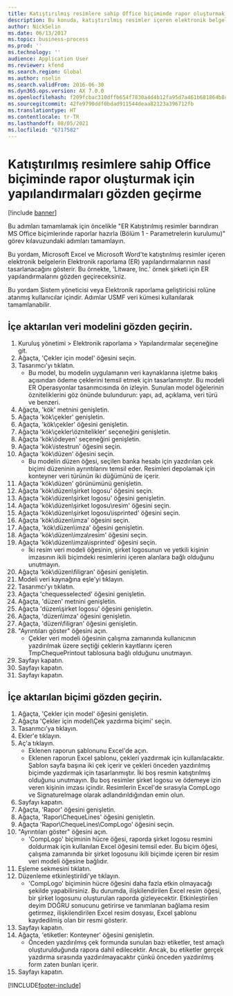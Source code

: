 ```yaml
---
title: Katıştırılmış resimlere sahip Office biçiminde rapor oluşturmak için yapılandırmaları gözden geçirme
description: Bu konuda, katıştırılmış resimler içeren elektronik belgeler oluşturmak için raporlama yapılandırmalarının nasıl tasarlanacağı açıklanmaktadır. (1. Bölüm - Parametreleri ayarlama).
author: NickSelin
ms.date: 06/13/2017
ms.topic: business-process
ms.prod: ''
ms.technology: ''
audience: Application User
ms.reviewer: kfend
ms.search.region: Global
ms.author: nselin
ms.search.validFrom: 2016-06-30
ms.dyn365.ops.version: AX 7.0.0
ms.openlocfilehash: f209fcbac310dffb654f7830a4d4b12fa95d7a461b681864b8c9b547f4a4986c
ms.sourcegitcommit: 42fe9790ddf0bdad911544deaa82123a396712fb
ms.translationtype: HT
ms.contentlocale: tr-TR
ms.lasthandoff: 08/05/2021
ms.locfileid: "6717582"
---
```

# <a name="review-configurations-to-generate-reports-in-office-format-that-have-embedded-images"></a>Katıştırılmış resimlere sahip Office biçiminde rapor oluşturmak için yapılandırmaları gözden geçirme

[!include [banner](../../includes/banner.md)]

Bu adımları tamamlamak için öncelikle "ER Katıştırılmış resimler barındıran MS Office biçimlerinde raporlar hazırla (Bölüm 1 - Parametrelerin kurulumu)" görev kılavuzundaki adımları tamamlayın.

Bu yordam, Microsoft Excel ve Microsoft Word'te katıştırılmış resimler içeren elektronik belgelerin Elektronik raporlama (ER) yapılandırmalarının nasıl tasarlanacağını gösterir. Bu örnekte, 'Litware, Inc.' örnek şirketi için ER yapılandırmalarını gözden geçireceksiniz. 

Bu yordam Sistem yöneticisi veya Elektronik raporlama geliştiricisi rolüne atanmış kullanıcılar içindir. Adımlar USMF veri kümesi kullanılarak tamamlanabilir.


## <a name="review-the-imported-data-model"></a>İçe aktarılan veri modelini gözden geçirin.
1. Kuruluş yönetimi > Elektronik raporlama > Yapılandırmalar seçeneğine git.
2. Ağaçta, 'Çekler için model' öğesini seçin.
3. Tasarımcı'yı tıklatın.
    * Bu model, bu modelin uygulamanın veri kaynaklarına işletme bakış açısından ödeme çeklerini temsil etmek için tasarlanmıştır. Bu modeli ER Operasyonlar tasarımcısında ön izleyin. Sunulan model öğelerinin özniteliklerini göz önünde bulundurun: yapı, ad, açıklama, veri türü ve benzeri.   
4. Ağaçta, 'kök' metnini genişletin.
5. Ağaçta 'kök\çekler' genişletin.
6. Ağaçta, 'kök\çekler' öğesini genişletin.
7. Ağaçta 'kök\çekler\öznitelikler' seçeneğini genişletin.
8. Ağaçta 'kök\ödeyen' seçeneğini genişletin.
9. Ağaçta 'kök\istestrun' öğesini seçin.
10. Ağaçta 'kök\düzen' öğesini seçin.
    * Bu modelin düzen öğesi, seçilen banka hesabı için yazdırılan çek biçimi düzeninin ayrıntılarını temsil eder. Resimleri depolamak için konteyner veri türünün iki düğümünü de içerir.   
11. Ağaçta 'kök\düzen' görünümünü genişletin.
12. Ağaçta 'kök\düzen\şirket logosu' öğesini seçin.
13. Ağaçta 'kök\düzen\şirket logosu' öğesini genişletin.
14. Ağaçta 'kök\düzen\şirket logosu\resim' öğesini seçin.
15. Ağaçta 'kök\düzen\şirket logosu\isprinted' öğesini seçin.
16. Ağaçta 'kök\düzen\imza' öğesini seçin.
17. Ağaçta, 'kök\düzen\imza' öğesini genişletin.
18. Ağaçta 'kök\düzen\imza\resim' öğesini seçin.
19. Ağaçta 'kök\düzen\imza\isprinted' öğesini seçin.
    * İki resim veri modeli öğesinin, şirket logosunun ve yetkili kişinin imzasının ikili biçimdeki resimlerini içeren alanlara bağlı olduğunu unutmayın.  
20. Ağaçta 'kök\düzen\filigran' öğesini genişletin.
21. Modeli veri kaynağına eşle'yi tıklayın.
22. Tasarımcı'yı tıklatın.
23. Ağaçta 'chequesselected' öğesini genişletin.
24. Ağaçta, 'düzen' metnini genişletin.
25. Ağaçta 'düzen\şirket logosu' öğesini genişletin.
26. Ağaçta, 'düzen\imza' öğesini genişletin.
27. Ağaçta, 'düzen\filigran' öğesini genişletin.
28. "Ayrıntıları göster" öğesini açın.
    * Çekler veri modeli öğesinin çalışma zamanında kullanıcının yazdırılmak üzere seçtiği çeklerin kayıtlarını içeren TmpChequePrintout tablosuna bağlı olduğunu unutmayın.   
29. Sayfayı kapatın.
30. Sayfayı kapatın.
31. Sayfayı kapatın.

## <a name="review-the-imported-format"></a>İçe aktarılan biçimi gözden geçirin.
1. Ağaçta, 'Çekler için model' öğesini genişletin.
2. Ağaçta 'Çekler için model\Çek yazdırma biçimi' seçin.
3. Tasarımcı'ya tıklayın.
4. Ekler'e tıklayın.
5. Aç'a tıklayın.
    * Eklenen raporun şablonunu Excel'de açın.  
    * Eklenen raporun Excel şablonu, çekleri yazdırmak için kullanılacaktır. Şablon sayfa başına iki çek içerir ve çekleri önceden yazdırılmış biçimde yazdırmak için tasarlanmıştır. İki boş resmin katıştırılmış olduğunu unutmayın. Bu boş resimler şirket logosu ve ödemeye izin veren kişinin imzası içindir. Resimlerin Excel'de sırasıyla CompLogo ve SignatureImage olarak adlandırıldığından emin olun.   
6. Sayfayı kapatın.
7. Ağaçta, 'Rapor' öğesini genişletin.
8. Ağaçta, 'Rapor\ChequeLines' öğesini genişletin.
9. Ağaçta 'Rapor\ChequeLines\CompLogo' öğesini seçin.
10. "Ayrıntıları göster" öğesini açın.
    * 'CompLogo' biçiminin hücre öğesi, raporda şirket logosu resmini doldurmak için kullanılan Excel öğesini temsil eder. Bu biçim öğesi, çalışma zamanında bir şirket logosunu ikili biçimde içeren bir resim veri modeli öğesine bağlıdır.   
11. Eşleme sekmesini tıklatın.
12. Düzenleme etkinleştirildi'ye tıklayın.
    * 'CompLogo' biçiminin hücre öğesini daha fazla etkin olmayacağı şekilde yapabilirsiniz. Bu durumda, ilişkilendirilen Excel resim öğesi, bir şirket logosunu oluşturulan raporda gizleyecektir. Etkinleştirilen deyim DOĞRU sonucunu getirirse ve tanımlanan bağlama resim getirmez, ilişkilendirilen Excel resim dosyası, Excel şablonu kaydedilmiş olan bir resmi gösterir.   
13. Sayfayı kapatın.
14. Ağaçta, 'etiketler: Konteyner' öğesini genişletin.
    * Önceden yazdırılmış çek formunda sunulan bazı etiketler, test amaçlı oluşturulduğunda rapora dahil edilecektir. Ancak, bu etiketler gerçek yazdırma sırasında yazdırılmayacaktır çünkü önceden yazdırılmış form zaten bunları içerir.  
15. Sayfayı kapatın.



[!INCLUDE[footer-include](../../../../includes/footer-banner.md)]